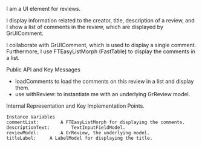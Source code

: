 I am a UI element for reviews.

I display information related to the creator, title, description of a review, and I show a list of comments in the review, which are displayed by GrUIComment.

I collaborate with GrUIComment, which is used to display a single comment. Furthermore, I use FTEasyListMorph (FastTable) to display the comments in a list.

Public API and Key Messages

- loadComments to load the comments on this review in a list and display them.
- use withReview: to instantiate me with an underlying GrReview model.
 
Internal Representation and Key Implementation Points.

    Instance Variables
	commentList:		A FTEasyListMorph for displaying the comments.
	descriptionText:		TextInputFieldModel.
	reviewModel:		A GrReview, the underlying model.
	titleLabel:		A LabelModel for displaying the title.